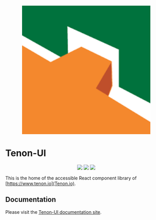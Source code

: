 <p align="center">
  <a href="https://ui.tenon.ip/">
    <img alt="Reach Router" src="./logo.png" width="400">
  </a>
</p>

# Tenon-UI

<p align="center">
  <a href="https://www.npmjs.com/package/@reach/router"><img src="https://img.shields.io/npm/v/@reach/router.svg?style=flat-square"></a>
  <a href="https://www.npmjs.com/package/@reach/router"><img src="https://img.shields.io/npm/dm/@reach/router.svg?style=flat-square"></a>
  <a href="https://travis-ci.org/reach/router"><img src="https://img.shields.io/travis/reach/router/master.svg?style=flat-square"></a>
</p>

This is the home of the accessible React component library of [https://www.tenon.io](Tenon.io).

## Documentation

Please visit the [Tenon-UI documentation site](https://ui.tenon.io/).


